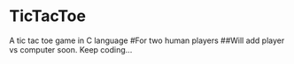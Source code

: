 # TicTacToe
A tic tac toe game in C language
#For two human players
##Will add player vs computer soon.
Keep coding...

